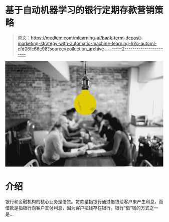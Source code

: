 # 基于自动机器学习的银行定期存款营销策略

> 原文：<https://medium.com/mlearning-ai/bank-term-deposit-marketing-strategy-with-automatic-machine-learning-h2o-automl-cfd06fc66e98?source=collection_archive---------2----------------------->

![](img/ddde5b3cf0037cfc75096157ccb157a0.png)

# 介绍

银行和金融机构的核心业务是借贷。贷款是指银行通过借钱给客户来产生利息，而借款是指银行向客户支付利息，因为客户把钱存在银行。银行“借”钱的方式之一是…